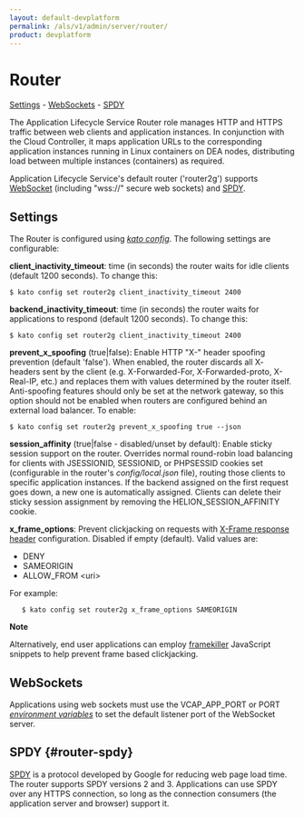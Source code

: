 ```yaml
---
layout: default-devplatform
permalink: /als/v1/admin/server/router/
product: devplatform
---
```

<!--PUBLISHED-->

Router[](#index-1 "Permalink to this headline")
================================================
[Settings](#settings)
    -   [WebSockets](#websockets)
    -   [SPDY](#router-spdy)

The Application Lifecycle Service Router role manages HTTP and HTTPS traffic between web
clients and application instances. In conjunction with the Cloud
Controller, it maps application URLs to the corresponding application
instances running in Linux containers on DEA nodes, distributing load
between multiple instances (containers) as required.

Application Lifecycle Service's default router ('router2g') supports
[WebSocket](http://www.websocket.org/aboutwebsocket) (including
"wss://" secure web sockets) and [SPDY](http://www.chromium.org/spdy).

Settings[](#settings "Permalink to this headline")
---------------------------------------------------

The Router is configured using [*kato
config*](/als/v1/admin/reference/kato-ref/#kato-command-ref-config). The
following settings are configurable:

**client\_inactivity\_timeout**: time (in seconds) the router waits
for idle clients (default 1200 seconds). To change this:

    $ kato config set router2g client_inactivity_timeout 2400

**backend\_inactivity\_timeout**: time (in seconds) the router waits
for applications to respond (default 1200 seconds). To change this:

    $ kato config set router2g client_inactivity_timeout 2400

**prevent\_x\_spoofing** (true|false): Enable HTTP "X-" header
spoofing prevention (default 'false'). When enabled, the router
discards all X- headers sent by the client (e.g. X-Forwarded-For,
X-Forwarded-proto, X-Real-IP, etc.) and replaces them with values
determined by the router itself. Anti-spoofing features should only
be set at the network gateway, so this option should not be enabled
when routers are configured behind an external load balancer. To
enable:

    $ kato config set router2g prevent_x_spoofing true --json

**session\_affinity** (true|false - disabled/unset by default):
Enable sticky session support on the router. Overrides normal
round-robin load balancing for clients with JSESSIONID, SESSIONID,
or PHPSESSID cookies set (configurable in the router's
*config/local.json* file), routing those clients to specific
application instances. If the backend assigned on the first request
goes down, a new one is automatically assigned. Clients can delete
their sticky session assignment by removing the
HELION\_SESSION\_AFFINITY cookie.

**x\_frame\_options**: Prevent clickjacking on requests with
[X-Frame response
header](https://developer.mozilla.org/en-US/docs/HTTP/X-Frame-Options)
configuration. Disabled if empty (default). Valid values are:

-   DENY
-   SAMEORIGIN
-   ALLOW\_FROM \<uri\>

For example:

       $ kato config set router2g x_frame_options SAMEORIGIN

**Note**

Alternatively, end user applications can employ
[framekiller](http://en.wikipedia.org/wiki/Framekiller) JavaScript
snippets to help prevent frame based clickjacking.

WebSockets[](#websockets "Permalink to this headline")
-------------------------------------------------------

Applications using web sockets must use the VCAP\_APP\_PORT or PORT
[*environment
variables*](/als/v1/user/reference/environment/#environment-variables)
to set the default listener port of the WebSocket server.

SPDY {#router-spdy}
--------------------------------------------------

[SPDY](http://dev.chromium.org/spdy/) is a protocol developed by Google
for reducing web page load time. The router supports SPDY versions 2 and
3. Applications can use SPDY over any HTTPS connection, so long as the
connection consumers (the application server and browser) support it.